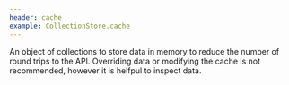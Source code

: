 ```yaml
---
header: cache
example: CollectionStore.cache
---
```


An object of collections to store data in memory to reduce the number of round trips to the API.  Overriding data or modifying the cache is not recommended, however it is helfpul to inspect data.


